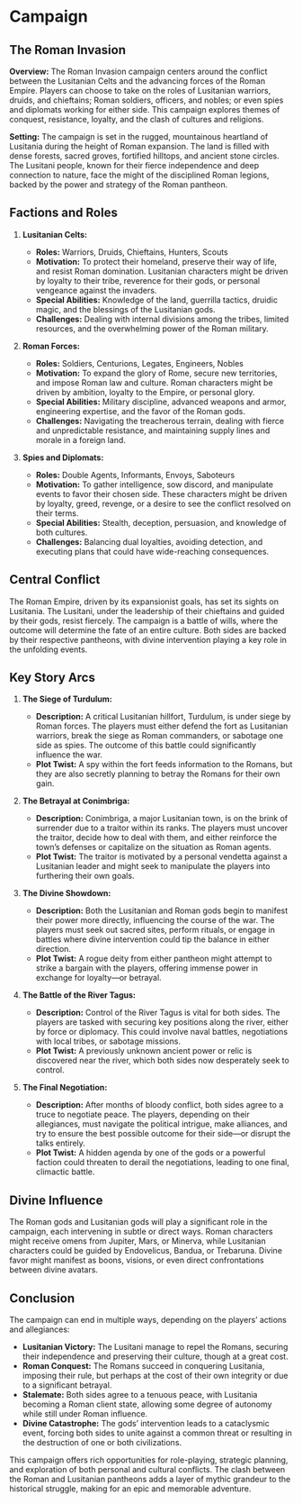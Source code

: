 # Campaign

## The Roman Invasion

**Overview:**
The Roman Invasion campaign centers around the conflict between the Lusitanian Celts and the advancing forces of the Roman Empire. Players can choose to take on the roles of Lusitanian warriors, druids, and chieftains; Roman soldiers, officers, and nobles; or even spies and diplomats working for either side. This campaign explores themes of conquest, resistance, loyalty, and the clash of cultures and religions.

**Setting:**
The campaign is set in the rugged, mountainous heartland of Lusitania during the height of Roman expansion. The land is filled with dense forests, sacred groves, fortified hilltops, and ancient stone circles. The Lusitani people, known for their fierce independence and deep connection to nature, face the might of the disciplined Roman legions, backed by the power and strategy of the Roman pantheon.

## Factions and Roles

1. **Lusitanian Celts:**
   - **Roles:** Warriors, Druids, Chieftains, Hunters, Scouts
   - **Motivation:** To protect their homeland, preserve their way of life, and resist Roman domination. Lusitanian characters might be driven by loyalty to their tribe, reverence for their gods, or personal vengeance against the invaders.
   - **Special Abilities:** Knowledge of the land, guerrilla tactics, druidic magic, and the blessings of the Lusitanian gods.
   - **Challenges:** Dealing with internal divisions among the tribes, limited resources, and the overwhelming power of the Roman military.

2. **Roman Forces:**
   - **Roles:** Soldiers, Centurions, Legates, Engineers, Nobles
   - **Motivation:** To expand the glory of Rome, secure new territories, and impose Roman law and culture. Roman characters might be driven by ambition, loyalty to the Empire, or personal glory.
   - **Special Abilities:** Military discipline, advanced weapons and armor, engineering expertise, and the favor of the Roman gods.
   - **Challenges:** Navigating the treacherous terrain, dealing with fierce and unpredictable resistance, and maintaining supply lines and morale in a foreign land.

3. **Spies and Diplomats:**
   - **Roles:** Double Agents, Informants, Envoys, Saboteurs
   - **Motivation:** To gather intelligence, sow discord, and manipulate events to favor their chosen side. These characters might be driven by loyalty, greed, revenge, or a desire to see the conflict resolved on their terms.
   - **Special Abilities:** Stealth, deception, persuasion, and knowledge of both cultures.
   - **Challenges:** Balancing dual loyalties, avoiding detection, and executing plans that could have wide-reaching consequences.

## Central Conflict

The Roman Empire, driven by its expansionist goals, has set its sights on Lusitania. The Lusitani, under the leadership of their chieftains and guided by their gods, resist fiercely. The campaign is a battle of wills, where the outcome will determine the fate of an entire culture. Both sides are backed by their respective pantheons, with divine intervention playing a key role in the unfolding events.

## Key Story Arcs

1. **The Siege of Turdulum:**
   - **Description:** A critical Lusitanian hillfort, Turdulum, is under siege by Roman forces. The players must either defend the fort as Lusitanian warriors, break the siege as Roman commanders, or sabotage one side as spies. The outcome of this battle could significantly influence the war.
   - **Plot Twist:** A spy within the fort feeds information to the Romans, but they are also secretly planning to betray the Romans for their own gain.

2. **The Betrayal at Conimbriga:**
   - **Description:** Conimbriga, a major Lusitanian town, is on the brink of surrender due to a traitor within its ranks. The players must uncover the traitor, decide how to deal with them, and either reinforce the town’s defenses or capitalize on the situation as Roman agents.
   - **Plot Twist:** The traitor is motivated by a personal vendetta against a Lusitanian leader and might seek to manipulate the players into furthering their own goals.

3. **The Divine Showdown:**
   - **Description:** Both the Lusitanian and Roman gods begin to manifest their power more directly, influencing the course of the war. The players must seek out sacred sites, perform rituals, or engage in battles where divine intervention could tip the balance in either direction.
   - **Plot Twist:** A rogue deity from either pantheon might attempt to strike a bargain with the players, offering immense power in exchange for loyalty—or betrayal.

4. **The Battle of the River Tagus:**
   - **Description:** Control of the River Tagus is vital for both sides. The players are tasked with securing key positions along the river, either by force or diplomacy. This could involve naval battles, negotiations with local tribes, or sabotage missions.
   - **Plot Twist:** A previously unknown ancient power or relic is discovered near the river, which both sides now desperately seek to control.

5. **The Final Negotiation:**
   - **Description:** After months of bloody conflict, both sides agree to a truce to negotiate peace. The players, depending on their allegiances, must navigate the political intrigue, make alliances, and try to ensure the best possible outcome for their side—or disrupt the talks entirely.
   - **Plot Twist:** A hidden agenda by one of the gods or a powerful faction could threaten to derail the negotiations, leading to one final, climactic battle.

## Divine Influence

The Roman gods and Lusitanian gods will play a significant role in the campaign, each intervening in subtle or direct ways. Roman characters might receive omens from Jupiter, Mars, or Minerva, while Lusitanian characters could be guided by Endovelicus, Bandua, or Trebaruna. Divine favor might manifest as boons, visions, or even direct confrontations between divine avatars.

## Conclusion

The campaign can end in multiple ways, depending on the players’ actions and allegiances:

- **Lusitanian Victory:** The Lusitani manage to repel the Romans, securing their independence and preserving their culture, though at a great cost.
- **Roman Conquest:** The Romans succeed in conquering Lusitania, imposing their rule, but perhaps at the cost of their own integrity or due to a significant betrayal.
- **Stalemate:** Both sides agree to a tenuous peace, with Lusitania becoming a Roman client state, allowing some degree of autonomy while still under Roman influence.
- **Divine Catastrophe:** The gods’ intervention leads to a cataclysmic event, forcing both sides to unite against a common threat or resulting in the destruction of one or both civilizations.

This campaign offers rich opportunities for role-playing, strategic planning, and exploration of both personal and cultural conflicts. The clash between the Roman and Lusitanian pantheons adds a layer of mythic grandeur to the historical struggle, making for an epic and memorable adventure.
